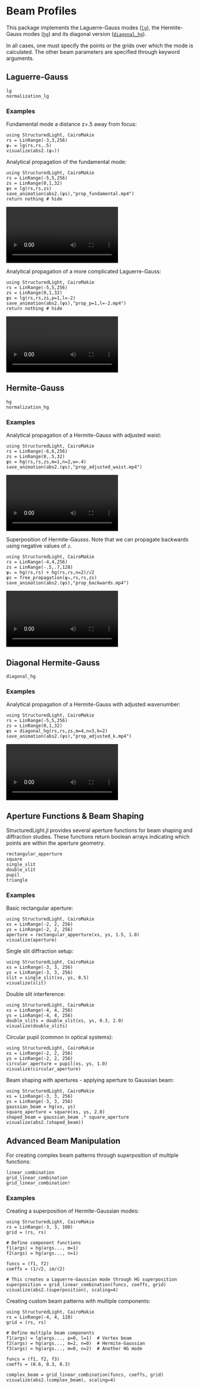 # Beam Profiles

This package implements the Laguerre-Gauss modes ([`lg`](@ref)), the Hermite-Gauss modes ([`hg`](@ref)) and its diagonal version ([`diagonal_hg`](@ref)).

In all cases, one must specify the points or the grids over which the mode is calculated. The other beam parameters are specified through keyword arguments.

## Laguerre-Gauss

```@docs
lg
normalization_lg
```

### Examples

Fundamental mode a distance z=.5 away from focus:
```@example
using StructuredLight, CairoMakie
rs = LinRange(-3,3,256)
ψ₀ = lg(rs,rs,.5)
visualize(abs2.(ψ₀))
```

Analytical propagation of the fundamental mode:
```@example
using StructuredLight, CairoMakie
rs = LinRange(-5,5,256) 
zs = LinRange(0,1,32)
ψs = lg(rs,rs,zs) 
save_animation(abs2.(ψs),"prop_fundamental.mp4")
return nothing # hide
```

![](prop_fundamental.mp4)

Analytical propagation of a more complicated Laguerre-Gauss:
```@example
using StructuredLight, CairoMakie
rs = LinRange(-5,5,256) 
zs = LinRange(0,1,32)
ψs = lg(rs,rs,zs,p=1,l=-2)
save_animation(abs2.(ψs),"prop_p=1,l=-2.mp4")
return nothing # hide
```

![](prop_p=1,l=-2.mp4)

## Hermite-Gauss


```@docs
hg
normalization_hg
```

### Examples

Analytical propagation of a Hermite-Gauss with adjusted waist:
```@example
using StructuredLight, CairoMakie
rs = LinRange(-6,6,256) 
zs = LinRange(0,.5,32)
ψs = hg(rs,rs,zs,m=1,n=2,w=.4)
save_animation(abs2.(ψs),"prop_adjusted_waist.mp4")
```

![](prop_adjusted_waist.mp4)

Superposition of Hermite-Gausss. Note that we can propagate backwards using negative values of `z`.
```@example
using StructuredLight, CairoMakie
rs = LinRange(-4,4,256) 
zs = LinRange(-.5,.7,128)
ψ₀ = hg(rs,rs) + hg(rs,rs,n=2)/√2
ψs = free_propagation(ψ₀,rs,rs,zs)
save_animation(abs2.(ψs),"prop_backwards.mp4")
```

![](prop_backwards.mp4)

## Diagonal Hermite-Gauss

```@docs
diagonal_hg
```

### Examples

Analytical propagation of a Hermite-Gauss with adjusted wavenumber:
```@example
using StructuredLight, CairoMakie
rs = LinRange(-5,5,256) 
zs = LinRange(0,1,32)
ψs = diagonal_hg(rs,rs,zs,m=4,n=3,k=2)
save_animation(abs2.(ψs),"prop_adjusted_k.mp4")
```

![](prop_adjusted_k.mp4)

## Aperture Functions & Beam Shaping

StructuredLight.jl provides several aperture functions for beam shaping and diffraction studies. These functions return boolean arrays indicating which points are within the aperture geometry.

```@docs
rectangular_apperture
square
single_slit
double_slit
pupil
triangle
```

### Examples

Basic rectangular aperture:
```@example
using StructuredLight, CairoMakie
xs = LinRange(-2, 2, 256)
ys = LinRange(-2, 2, 256)
aperture = rectangular_apperture(xs, ys, 1.5, 1.0)
visualize(aperture)
```

Single slit diffraction setup:
```@example
using StructuredLight, CairoMakie
xs = LinRange(-3, 3, 256)
ys = LinRange(-3, 3, 256)
slit = single_slit(xs, ys, 0.5)
visualize(slit)
```

Double slit interference:
```@example
using StructuredLight, CairoMakie
xs = LinRange(-4, 4, 256)
ys = LinRange(-4, 4, 256)
double_slits = double_slit(xs, ys, 0.3, 2.0)
visualize(double_slits)
```

Circular pupil (common in optical systems):
```@example
using StructuredLight, CairoMakie
xs = LinRange(-2, 2, 256)
ys = LinRange(-2, 2, 256)
circular_aperture = pupil(xs, ys, 1.0)
visualize(circular_aperture)
```

Beam shaping with apertures - applying aperture to Gaussian beam:
```@example
using StructuredLight, CairoMakie
xs = LinRange(-3, 3, 256)
ys = LinRange(-3, 3, 256)
gaussian_beam = hg(xs, ys)
square_aperture = square(xs, ys, 2.0)
shaped_beam = gaussian_beam .* square_aperture
visualize(abs2.(shaped_beam))
```

## Advanced Beam Manipulation

For creating complex beam patterns through superposition of multiple functions:

```@docs
linear_combination
grid_linear_combination
grid_linear_combination!
```

### Examples

Creating a superposition of Hermite-Gaussian modes:
```@example
using StructuredLight, CairoMakie
rs = LinRange(-3, 3, 100)
grid = (rs, rs)

# Define component functions
f1(args) = hg(args..., m=1)
f2(args) = hg(args..., n=1)

funcs = (f1, f2)
coeffs = (1/√2, im/√2)

# This creates a Laguerre-Gaussian mode through HG superposition
superposition = grid_linear_combination(funcs, coeffs, grid)
visualize(abs2.(superposition), scaling=4)
```

Creating custom beam patterns with multiple components:
```@example
using StructuredLight, CairoMakie
rs = LinRange(-4, 4, 128)
grid = (rs, rs)

# Define multiple beam components
f1(args) = lg(args..., p=0, l=1)  # Vortex beam
f2(args) = hg(args..., m=2, n=0)  # Hermite-Gaussian
f3(args) = hg(args..., m=0, n=2)  # Another HG mode

funcs = (f1, f2, f3)
coeffs = (0.6, 0.3, 0.3)

complex_beam = grid_linear_combination(funcs, coeffs, grid)
visualize(abs2.(complex_beam), scaling=4)
```